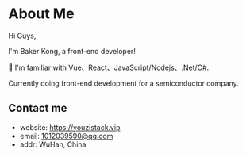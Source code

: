 # About Me

Hi Guys,

I'm Baker Kong, a front-end developer!

🌱 I'm familiar with Vue、React、JavaScript/Nodejs、.Net/C#.

Currently doing front-end development for a semiconductor company.

## Contact me
- website: https://youzistack.vip
- email: 1012039590@qq.com
- addr: WuHan, China
